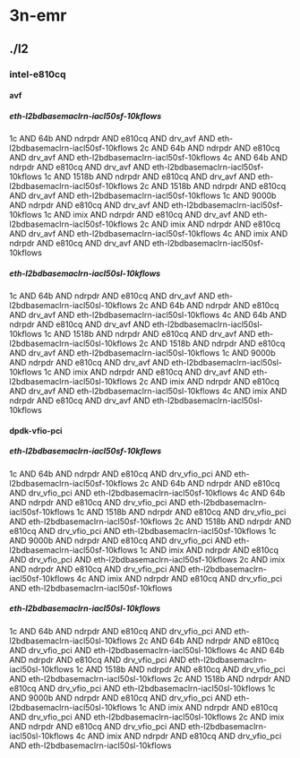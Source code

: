 # 3n-emr
## ./l2
### intel-e810cq
#### avf
##### eth-l2bdbasemaclrn-iacl50sf-10kflows
1c AND 64b AND ndrpdr AND e810cq AND drv_avf AND eth-l2bdbasemaclrn-iacl50sf-10kflows
2c AND 64b AND ndrpdr AND e810cq AND drv_avf AND eth-l2bdbasemaclrn-iacl50sf-10kflows
4c AND 64b AND ndrpdr AND e810cq AND drv_avf AND eth-l2bdbasemaclrn-iacl50sf-10kflows
1c AND 1518b AND ndrpdr AND e810cq AND drv_avf AND eth-l2bdbasemaclrn-iacl50sf-10kflows
2c AND 1518b AND ndrpdr AND e810cq AND drv_avf AND eth-l2bdbasemaclrn-iacl50sf-10kflows
1c AND 9000b AND ndrpdr AND e810cq AND drv_avf AND eth-l2bdbasemaclrn-iacl50sf-10kflows
1c AND imix AND ndrpdr AND e810cq AND drv_avf AND eth-l2bdbasemaclrn-iacl50sf-10kflows
2c AND imix AND ndrpdr AND e810cq AND drv_avf AND eth-l2bdbasemaclrn-iacl50sf-10kflows
4c AND imix AND ndrpdr AND e810cq AND drv_avf AND eth-l2bdbasemaclrn-iacl50sf-10kflows
##### eth-l2bdbasemaclrn-iacl50sl-10kflows
1c AND 64b AND ndrpdr AND e810cq AND drv_avf AND eth-l2bdbasemaclrn-iacl50sl-10kflows
2c AND 64b AND ndrpdr AND e810cq AND drv_avf AND eth-l2bdbasemaclrn-iacl50sl-10kflows
4c AND 64b AND ndrpdr AND e810cq AND drv_avf AND eth-l2bdbasemaclrn-iacl50sl-10kflows
1c AND 1518b AND ndrpdr AND e810cq AND drv_avf AND eth-l2bdbasemaclrn-iacl50sl-10kflows
2c AND 1518b AND ndrpdr AND e810cq AND drv_avf AND eth-l2bdbasemaclrn-iacl50sl-10kflows
1c AND 9000b AND ndrpdr AND e810cq AND drv_avf AND eth-l2bdbasemaclrn-iacl50sl-10kflows
1c AND imix AND ndrpdr AND e810cq AND drv_avf AND eth-l2bdbasemaclrn-iacl50sl-10kflows
2c AND imix AND ndrpdr AND e810cq AND drv_avf AND eth-l2bdbasemaclrn-iacl50sl-10kflows
4c AND imix AND ndrpdr AND e810cq AND drv_avf AND eth-l2bdbasemaclrn-iacl50sl-10kflows
#### dpdk-vfio-pci
##### eth-l2bdbasemaclrn-iacl50sf-10kflows
1c AND 64b AND ndrpdr AND e810cq AND drv_vfio_pci AND eth-l2bdbasemaclrn-iacl50sf-10kflows
2c AND 64b AND ndrpdr AND e810cq AND drv_vfio_pci AND eth-l2bdbasemaclrn-iacl50sf-10kflows
4c AND 64b AND ndrpdr AND e810cq AND drv_vfio_pci AND eth-l2bdbasemaclrn-iacl50sf-10kflows
1c AND 1518b AND ndrpdr AND e810cq AND drv_vfio_pci AND eth-l2bdbasemaclrn-iacl50sf-10kflows
2c AND 1518b AND ndrpdr AND e810cq AND drv_vfio_pci AND eth-l2bdbasemaclrn-iacl50sf-10kflows
1c AND 9000b AND ndrpdr AND e810cq AND drv_vfio_pci AND eth-l2bdbasemaclrn-iacl50sf-10kflows
1c AND imix AND ndrpdr AND e810cq AND drv_vfio_pci AND eth-l2bdbasemaclrn-iacl50sf-10kflows
2c AND imix AND ndrpdr AND e810cq AND drv_vfio_pci AND eth-l2bdbasemaclrn-iacl50sf-10kflows
4c AND imix AND ndrpdr AND e810cq AND drv_vfio_pci AND eth-l2bdbasemaclrn-iacl50sf-10kflows
##### eth-l2bdbasemaclrn-iacl50sl-10kflows
1c AND 64b AND ndrpdr AND e810cq AND drv_vfio_pci AND eth-l2bdbasemaclrn-iacl50sl-10kflows
2c AND 64b AND ndrpdr AND e810cq AND drv_vfio_pci AND eth-l2bdbasemaclrn-iacl50sl-10kflows
4c AND 64b AND ndrpdr AND e810cq AND drv_vfio_pci AND eth-l2bdbasemaclrn-iacl50sl-10kflows
1c AND 1518b AND ndrpdr AND e810cq AND drv_vfio_pci AND eth-l2bdbasemaclrn-iacl50sl-10kflows
2c AND 1518b AND ndrpdr AND e810cq AND drv_vfio_pci AND eth-l2bdbasemaclrn-iacl50sl-10kflows
1c AND 9000b AND ndrpdr AND e810cq AND drv_vfio_pci AND eth-l2bdbasemaclrn-iacl50sl-10kflows
1c AND imix AND ndrpdr AND e810cq AND drv_vfio_pci AND eth-l2bdbasemaclrn-iacl50sl-10kflows
2c AND imix AND ndrpdr AND e810cq AND drv_vfio_pci AND eth-l2bdbasemaclrn-iacl50sl-10kflows
4c AND imix AND ndrpdr AND e810cq AND drv_vfio_pci AND eth-l2bdbasemaclrn-iacl50sl-10kflows
